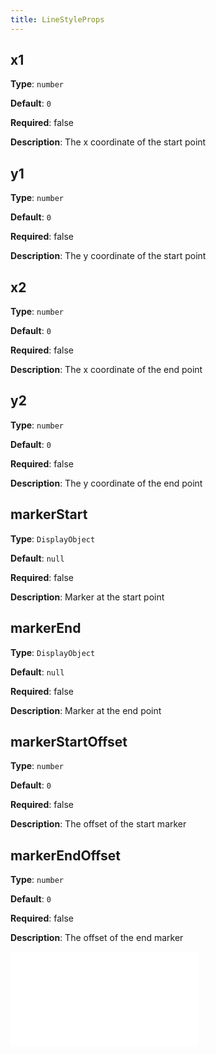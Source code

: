 ```yaml
---
title: LineStyleProps
---
```


## x1

**Type**: `number`

**Default**: `0`

**Required**: false

**Description**: The x coordinate of the start point

## y1

**Type**: `number`

**Default**: `0`

**Required**: false

**Description**: The y coordinate of the start point

## x2

**Type**: `number`

**Default**: `0`

**Required**: false

**Description**: The x coordinate of the end point

## y2

**Type**: `number`

**Default**: `0`

**Required**: false

**Description**: The y coordinate of the end point

## markerStart

**Type**: `DisplayObject`

**Default**: `null`

**Required**: false

**Description**: Marker at the start point

## markerEnd

**Type**: `DisplayObject`

**Default**: `null`

**Required**: false

**Description**: Marker at the end point

## markerStartOffset

**Type**: `number`

**Default**: `0`

**Required**: false

**Description**: The offset of the start marker

## markerEndOffset

**Type**: `number`

**Default**: `0`

**Required**: false

**Description**: The offset of the end marker

<embed src="../../common/BaseStyleProps.en.md"></embed>

